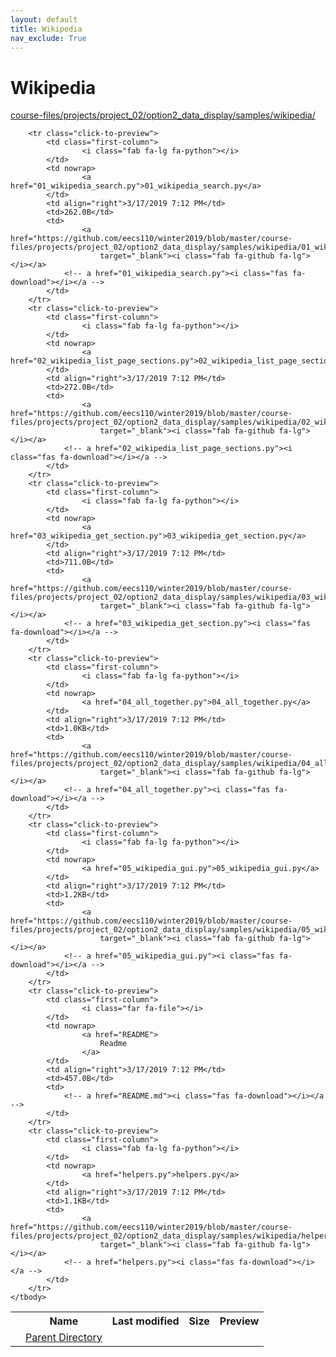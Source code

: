 ```yaml
---
layout: default
title: Wikipedia
nav_exclude: True
---
```


# Wikipedia

[course-files/projects/project_02/option2_data_display/samples/wikipedia/](.)

<table class="tbl-files">
    <tbody>
        <tr>
            <th valign="top"></th>
            <th>Name</th>
            <th>Last modified</th>
            <th>Size</th>
            <th>Preview</th>
        </tr>
        <tr>
            <td valign="top">
                <i class="fa fa-folder-open"></i>
            </td>
            <td><a href="../">Parent Directory</a></td>
            <td>&nbsp;</td>
            <td>&nbsp;</td>
            <td>&nbsp;</td>
        </tr>

        <tr class="click-to-preview">
            <td class="first-column">
                    <i class="fab fa-lg fa-python"></i>
            </td>
            <td nowrap>
                    <a href="01_wikipedia_search.py">01_wikipedia_search.py</a>
            </td>
            <td align="right">3/17/2019 7:12 PM</td>
            <td>262.0B</td>
            <td>
                    <a href="https://github.com/eecs110/winter2019/blob/master/course-files/projects/project_02/option2_data_display/samples/wikipedia/01_wikipedia_search.py" 
                        target="_blank"><i class="fab fa-github fa-lg"></i></a>
                <!-- a href="01_wikipedia_search.py"><i class="fas fa-download"></i></a -->
            </td>
        </tr>
        <tr class="click-to-preview">
            <td class="first-column">
                    <i class="fab fa-lg fa-python"></i>
            </td>
            <td nowrap>
                    <a href="02_wikipedia_list_page_sections.py">02_wikipedia_list_page_sections.py</a>
            </td>
            <td align="right">3/17/2019 7:12 PM</td>
            <td>272.0B</td>
            <td>
                    <a href="https://github.com/eecs110/winter2019/blob/master/course-files/projects/project_02/option2_data_display/samples/wikipedia/02_wikipedia_list_page_sections.py" 
                        target="_blank"><i class="fab fa-github fa-lg"></i></a>
                <!-- a href="02_wikipedia_list_page_sections.py"><i class="fas fa-download"></i></a -->
            </td>
        </tr>
        <tr class="click-to-preview">
            <td class="first-column">
                    <i class="fab fa-lg fa-python"></i>
            </td>
            <td nowrap>
                    <a href="03_wikipedia_get_section.py">03_wikipedia_get_section.py</a>
            </td>
            <td align="right">3/17/2019 7:12 PM</td>
            <td>711.0B</td>
            <td>
                    <a href="https://github.com/eecs110/winter2019/blob/master/course-files/projects/project_02/option2_data_display/samples/wikipedia/03_wikipedia_get_section.py" 
                        target="_blank"><i class="fab fa-github fa-lg"></i></a>
                <!-- a href="03_wikipedia_get_section.py"><i class="fas fa-download"></i></a -->
            </td>
        </tr>
        <tr class="click-to-preview">
            <td class="first-column">
                    <i class="fab fa-lg fa-python"></i>
            </td>
            <td nowrap>
                    <a href="04_all_together.py">04_all_together.py</a>
            </td>
            <td align="right">3/17/2019 7:12 PM</td>
            <td>1.0KB</td>
            <td>
                    <a href="https://github.com/eecs110/winter2019/blob/master/course-files/projects/project_02/option2_data_display/samples/wikipedia/04_all_together.py" 
                        target="_blank"><i class="fab fa-github fa-lg"></i></a>
                <!-- a href="04_all_together.py"><i class="fas fa-download"></i></a -->
            </td>
        </tr>
        <tr class="click-to-preview">
            <td class="first-column">
                    <i class="fab fa-lg fa-python"></i>
            </td>
            <td nowrap>
                    <a href="05_wikipedia_gui.py">05_wikipedia_gui.py</a>
            </td>
            <td align="right">3/17/2019 7:12 PM</td>
            <td>1.2KB</td>
            <td>
                    <a href="https://github.com/eecs110/winter2019/blob/master/course-files/projects/project_02/option2_data_display/samples/wikipedia/05_wikipedia_gui.py" 
                        target="_blank"><i class="fab fa-github fa-lg"></i></a>
                <!-- a href="05_wikipedia_gui.py"><i class="fas fa-download"></i></a -->
            </td>
        </tr>
        <tr class="click-to-preview">
            <td class="first-column">
                    <i class="far fa-file"></i>
            </td>
            <td nowrap>
                    <a href="README">
                        Readme
                    </a>
            </td>
            <td align="right">3/17/2019 7:12 PM</td>
            <td>457.0B</td>
            <td>
                <!-- a href="README.md"><i class="fas fa-download"></i></a -->
            </td>
        </tr>
        <tr class="click-to-preview">
            <td class="first-column">
                    <i class="fab fa-lg fa-python"></i>
            </td>
            <td nowrap>
                    <a href="helpers.py">helpers.py</a>
            </td>
            <td align="right">3/17/2019 7:12 PM</td>
            <td>1.1KB</td>
            <td>
                    <a href="https://github.com/eecs110/winter2019/blob/master/course-files/projects/project_02/option2_data_display/samples/wikipedia/helpers.py" 
                        target="_blank"><i class="fab fa-github fa-lg"></i></a>
                <!-- a href="helpers.py"><i class="fas fa-download"></i></a -->
            </td>
        </tr>
    </tbody>
</table>

